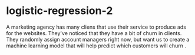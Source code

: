 # logistic-regression-2
A marketing agency has many cliens that use their service to produce ads for the websites. They've noticed that they have a bit of churn in clients. They randomly assign account managers right now, but want us to create a machine learning model that will help predict which customers will churn .
